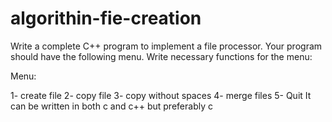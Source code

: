 # algorithin-fie-creation
Write a complete C++ program to implement a file processor. Your program should have the following menu. Write necessary functions for the menu:

Menu:

1- create file
2- copy file
3- copy without spaces 
4- merge files 
5- Quit
It can be written in both c and c++ but preferably c
